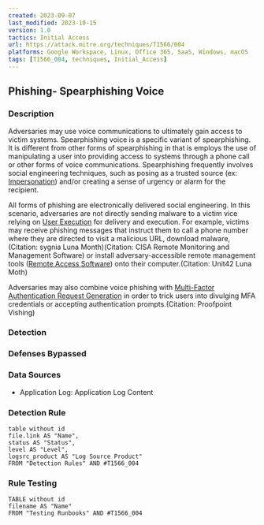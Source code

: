 ```yaml
---
created: 2023-09-07
last_modified: 2023-10-15
version: 1.0
tactics: Initial Access
url: https://attack.mitre.org/techniques/T1566/004
platforms: Google Workspace, Linux, Office 365, SaaS, Windows, macOS
tags: [T1566_004, techniques, Initial_Access]
---
```


## Phishing- Spearphishing Voice

### Description

Adversaries may use voice communications to ultimately gain access to victim systems. Spearphishing voice is a specific variant of spearphishing. It is different from other forms of spearphishing in that is employs the use of manipulating a user into providing access to systems through a phone call or other forms of voice communications. Spearphishing frequently involves social engineering techniques, such as posing as a trusted source (ex: [Impersonation](https://attack.mitre.org/techniques/T1656)) and/or creating a sense of urgency or alarm for the recipient.

All forms of phishing are electronically delivered social engineering. In this scenario, adversaries are not directly sending malware to a victim vice relying on [User Execution](https://attack.mitre.org/techniques/T1204) for delivery and execution. For example, victims may receive phishing messages that instruct them to call a phone number where they are directed to visit a malicious URL, download malware,(Citation: sygnia Luna Month)(Citation: CISA Remote Monitoring and Management Software) or install adversary-accessible remote management tools ([Remote Access Software](https://attack.mitre.org/techniques/T1219)) onto their computer.(Citation: Unit42 Luna Moth)

Adversaries may also combine voice phishing with [Multi-Factor Authentication Request Generation](https://attack.mitre.org/techniques/T1621) in order to trick users into divulging MFA credentials or accepting authentication prompts.(Citation: Proofpoint Vishing)

### Detection



### Defenses Bypassed



### Data Sources

  - Application Log: Application Log Content
### Detection Rule

```dataview
table without id
file.link AS "Name",
status AS "Status",
level AS "Level",
logsrc_product AS "Log Source Product"
FROM "Detection Rules" AND #T1566_004
```

### Rule Testing

```dataview
TABLE without id
filename AS "Name"
FROM "Testing Runbooks" AND #T1566_004
```
